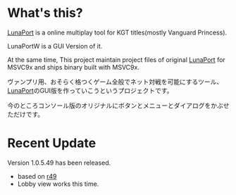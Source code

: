 # What's this? #
[LunaPort](http://lunaport.bplaced.net/) is a online multiplay tool for KGT titles(mostly Vanguard Princess).

LunaPortW is a GUI Version of it.

At the same time, This project maintain project files of original [LunaPort](http://lunaport.bplaced.net/) for MSVC9x and ships binary built with MSVC9x.


ヴァンプリ用、おそらく格つくゲーム全般でネット対戦を可能にするツール、
[LunaPort](http://lunaport.bplaced.net/)のGUI版を作っていこうというプロジェクトです。

今のところコンソール版のオリジナルにボタンとメニューとダイアログをかぶせただけです。

# Recent Update #
Version 1.0.5.49 has been released.
  * based on [r49](http://www.mediafire.com/download.php?l1zdnymd5gu)
  * Lobby view works this time.